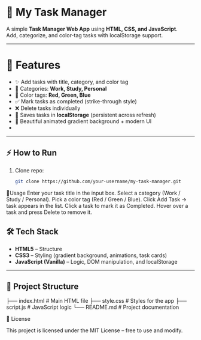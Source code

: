 # 📌 My Task Manager

A simple **Task Manager Web App** using **HTML, CSS, and JavaScript**.  
Add, categorize, and color-tag tasks with localStorage support.

---
# 🚀 Features

- ✨ Add tasks with title, category, and color tag  
- 📂 Categories: **Work, Study, Personal**  
- 🎨 Color tags: **Red, Green, Blue**  
- ✅ Mark tasks as completed (strike-through style)  
- ❌ Delete tasks individually  
- 💾 Saves tasks in **localStorage** (persistent across refresh)  
- 🎉 Beautiful animated gradient background + modern UI
- 
---

## ⚡ How to Run
1. Clone repo:
   ```bash
   git clone https://github.com/your-username/my-task-manager.git
   
📌Usage
Enter your task title in the input box.
Select a category (Work / Study / Personal).
Pick a color tag (Red / Green / Blue).
Click Add Task → task appears in the list.
Click a task to mark it as Completed.
Hover over a task and press Delete to remove it.

## 🛠️ Tech Stack

- **HTML5** – Structure  
- **CSS3** – Styling (gradient background, animations, task cards)  
- **JavaScript (Vanilla)** – Logic, DOM manipulation, and localStorage  

---

## 📂 Project Structure

├── index.html # Main HTML file
├── style.css # Styles for the app
├── script.js # JavaScript logic
└── README.md # Project documentation

📜 License

This project is licensed under the MIT License – free to use and modify.
